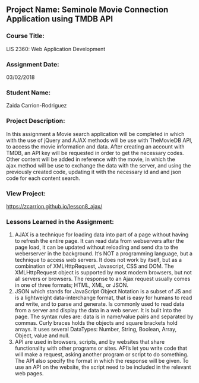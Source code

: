 ## Project Name:  Seminole Movie Connection Application using TMDB API

### Course Title:
LIS 2360:  Web Application Development

### Assignment Date:  
03/02/2018

### Student Name:  
Zaida Carrion-Rodriguez
### Project Description:
In this assignment a Movie search application will be completed in which with the use of jQuery and AJAX methods will be use with TheMovieDB API, to access the movie information and data.  After creating an account with TMDB, an API key will be requested in order to get the necessary codes.  Other content will be added in reference with the movie, in which the ajax.method will be use to exchange the data with the server, and using the previously created code, updating it with the necessary id and and json code for each content search.

### View Project:
https://zcarrion.github.io/lesson8_ajax/

### Lessons Learned in the Assignment:
1. AJAX is a technique for loading data into part of a page without having to refresh the entire page.  It can read data from webservers after the page load, it can be updated without reloading and send dta to the weberserver in the background.  It’s NOT a programming language, but a technique to access web servers.  It does not work by itself, but as a combination of XMLHttpRequest, Javascript, CSS and DOM.  The XMLHttpRequest object is supported by most modern browsers, but not all servers or browsers.  The response to an Ajax request usually comes in one of three formats; HTML, XML, or JSON.   
2. JSON which stands for JavaScript Object Notation is a subset of JS and is a lightweight data-interchange format, that is easy for humans to read and write, and to parse and generate.  Is commonly used to read data from a server and display the data in a web server.  It is built into the page.  The syntax rules are: data is in name/value pairs and separated by commas. Curly braces holds the objects and square brackets hold arrays.  It uses several DataTypes: Number, String, Boolean, Array, Object, value and null.
3. API are used in browsers, scripts, and by websites that share functionality with other programs or sites.  API’s let you write code that will make a request, asking another program or script to do something.  The API also specify the format in which the response will be given.  To use an API on the website, the script need to be included in the relevant web pages. 

